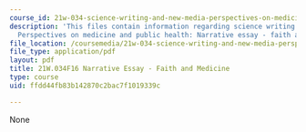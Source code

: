 ```yaml
---
course_id: 21w-034-science-writing-and-new-media-perspectives-on-medicine-and-public-health-fall-2016
description: 'This files contain information regarding science writing and new media:
  Perspectives on medicine and public health: Narrative essay - faith and medicine.'
file_location: /coursemedia/21w-034-science-writing-and-new-media-perspectives-on-medicine-and-public-health-fall-2016/ffdd44fb83b142870c2bac7f1019339c_MIT21W_034F16_FaithMedi.pdf
file_type: application/pdf
layout: pdf
title: 21W.034F16 Narrative Essay - Faith and Medicine
type: course
uid: ffdd44fb83b142870c2bac7f1019339c

---
```

None